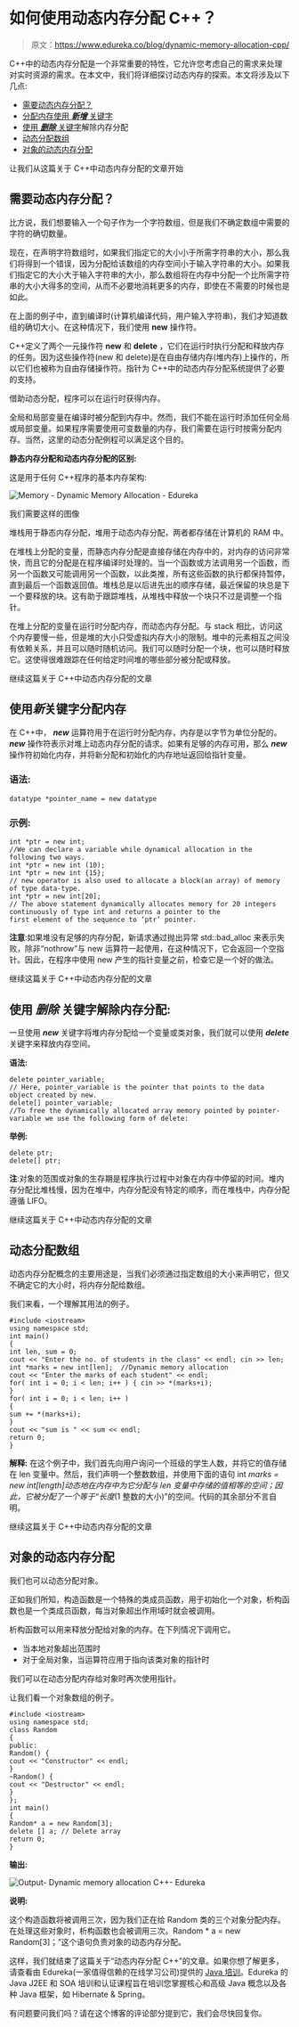 # 如何使用动态内存分配 C++？

> 原文：<https://www.edureka.co/blog/dynamic-memory-allocation-cpp/>

C++中的动态内存分配是一个非常重要的特性，它允许您考虑自己的需求来处理对实时资源的需求。在本文中，我们将详细探讨动态内存的探索。本文将涉及以下几点:

*   [需要动态内存分配？](#NeedforDynamicmemoryallocation?)
*   [分配内存使用 ***新增*** 关键字](#AllocationofMemoryusingnewKeyword)
*   [使用 ***删除*** 关键字](#DeallocationofmemoryusingdeleteKeyword)解除内存分配
*   [动态分配数组](#DynamicallyAllocatingArrays)
*   [对象的动态内存分配](#DynamicMemoryAllocationforObjects)

让我们从这篇关于 C++中动态内存分配的文章开始

## **需要动态内存分配？**

比方说，我们想要输入一个句子作为一个字符数组，但是我们不确定数组中需要的字符的确切数量。

现在，在声明字符数组时，如果我们指定它的大小小于所需字符串的大小，那么我们将得到一个错误，因为分配给该数组的内存空间小于输入字符串的大小。如果我们指定它的大小大于输入字符串的大小，那么数组将在内存中分配一个比所需字符串的大小大得多的空间，从而不必要地消耗更多的内存，即使在不需要的时候也是如此。

在上面的例子中，直到编译时(计算机编译代码，用户输入字符串)，我们才知道数组的确切大小。在这种情况下，我们使用 **new** 操作符。

C++定义了两个一元操作符 **new** 和 **delete** ，它们在运行时执行分配和释放内存的任务。因为这些操作符(new 和 delete)是在自由存储内存(堆内存)上操作的，所以它们也被称为自由存储操作符。指针为 C++中的动态内存分配系统提供了必要的支持。

借助动态分配，程序可以在运行时获得内存。

全局和局部变量在编译时被分配到内存中。然而，我们不能在运行时添加任何全局或局部变量。如果程序需要使用可变数量的内存，我们需要在运行时按需分配内存。当然，这里的动态分配例程可以满足这个目的。

**静态内存分配和动态内存分配的区别:**

这是用于任何 C++程序的基本内存架构:

![Memory - Dynamic Memory Allocation - Edureka](img/035f4bff8d15a3f242e1c486a2d65912.png)

我们需要这样的图像

堆栈用于静态内存分配，堆用于动态内存分配，两者都存储在计算机的 RAM 中。

在堆栈上分配的变量，而静态内存分配是直接存储在内存中的，对内存的访问非常快，而且它的分配是在程序编译时处理的。当一个函数或方法调用另一个函数，而另一个函数又可能调用另一个函数，以此类推，所有这些函数的执行都保持暂停，直到最后一个函数返回值。堆栈总是以后进先出的顺序存储，最近保留的块总是下一个要释放的块。这有助于跟踪堆栈，从堆栈中释放一个块只不过是调整一个指针。

在堆上分配的变量在运行时分配内存，而动态内存分配。与 stack 相比，访问这个内存要慢一些，但是堆的大小只受虚拟内存大小的限制。堆中的元素相互之间没有依赖关系，并且可以随时随机访问。我们可以随时分配一个块，也可以随时释放它。这使得很难跟踪在任何给定时间堆的哪些部分被分配或释放。

继续这篇关于 C++中动态内存分配的文章

## **使用*新*关键字**分配内存

在 C++中， ***new*** 运算符用于在运行时分配内存，内存是以字节为单位分配的。 ***new*** 操作符表示对堆上动态内存分配的请求。如果有足够的内存可用，那么 ***new*** 操作符初始化内存，并将新分配和初始化的内存地址返回给指针变量。

### 语法:

```
datatype *pointer_name = new datatype
```

### 示例:

```
int *ptr = new int;
//We can declare a variable while dynamical allocation in the following two ways.
int *ptr = new int (10);
int *ptr = new int {15};
// new operator is also used to allocate a block(an array) of memory of type data-type.
int *ptr = new int[20];
// The above statement dynamically allocates memory for 20 integers continuously of type int and returns a pointer to the 
first element of the sequence to ‘ptr’ pointer.  

```

**注意**:如果堆没有足够的内存分配，新请求通过抛出异常 std::bad_alloc 来表示失败，除非“nothrow”与 new 运算符一起使用，在这种情况下，它会返回一个空指针。因此，在程序中使用 new 产生的指针变量之前，检查它是一个好的做法。

继续这篇关于 C++中动态内存分配的文章

## 使用 ***删除*** 关键字解除内存分配:

一旦使用 ***new*** 关键字将堆内存分配给一个变量或类对象，我们就可以使用 ***delete*** 关键字来释放内存空间。

**语法:**

```
delete pointer_variable;
// Here, pointer_variable is the pointer that points to the data object created by new.
delete[] pointer_variable; 
//To free the dynamically allocated array memory pointed by pointer-variable we use the following form of delete:

```

**举例:**

```
delete ptr;
delete[] ptr;

```

**注**:对象的范围或对象的生存期是程序执行过程中对象在内存中停留的时间。堆内存分配比堆栈慢，因为在堆中，内存分配没有特定的顺序，而在堆栈中，内存分配遵循 LIFO。

继续这篇关于 C++中动态内存分配的文章

## **动态分配数组**

动态内存分配概念的主要用途是，当我们必须通过指定数组的大小来声明它，但又不确定它的大小时，将内存分配给数组。

我们来看，一个理解其用法的例子。

```
#include <iostream>
using namespace std;
int main()
{
int len, sum = 0;
cout << "Enter the no. of students in the class" << endl; cin >> len;
int *marks = new int[len];  //Dynamic memory allocation
cout << "Enter the marks of each student" << endl;
for( int i = 0; i < len; i++ ) { cin >> *(marks+i);
}
for( int i = 0; i < len; i++ )            
{
sum += *(marks+i);
}
cout << "sum is " << sum << endl;
return 0;
}

```

**解释:** 在这个例子中，我们首先向用户询问一个班级的学生人数，并将它的值存储在 len 变量中。然后，我们声明一个整数数组，并使用下面的语句 int *marks = new int[length]动态地在内存中为它分配与 len 变量中存储的值相等的空间；因此，它被分配了一个等于“长度*(1 整数的大小)”的空间。代码的其余部分不言自明。

继续这篇关于 C++中动态内存分配的文章

## **对象的动态内存分配**

我们也可以动态分配对象。

正如我们所知，构造函数是一个特殊的类成员函数，用于初始化一个对象，析构函数也是一个类成员函数，每当对象超出作用域时就会被调用。

析构函数可以用来释放分配给对象的内存。在下列情况下调用它。

*   当本地对象超出范围时
*   对于全局对象，当运算符应用于指向该类对象的指针时

我们可以在动态分配内存给对象时再次使用指针。

让我们看一个对象数组的例子。

```
#include <iostream>
using namespace std;
class Random
{
public:
Random() {
cout << "Constructor" << endl;
}
~Random() {
cout << "Destructor" << endl;
}
};
int main()
{
Random* a = new Random[3];
delete [] a; // Delete array
return 0;
}

```

**输出:**

![Output- Dynamic memory allocation C++- Edureka](img/3fcda9063989e3ab64b5dd10de35977e.png)

**说明:**

这个构造函数将被调用三次，因为我们正在给 Random 类的三个对象分配内存。在处理这些对象时，析构函数也会被调用三次。Random * a = new Random[3]；”这个语句负责对象的动态内存分配。

这样，我们就结束了这篇关于“动态内存分配 C++”的文章。如果你想了解更多，请查看由 Edureka(一家值得信赖的在线学习公司)提供的  [Java 培训](https://www.edureka.co/java-j2ee-soa-training)。Edureka 的 Java J2EE 和 SOA 培训和认证课程旨在培训您掌握核心和高级 Java 概念以及各种 Java 框架，如 Hibernate & Spring。

有问题要问我们吗？请在这个博客的评论部分提到它，我们会尽快回复你。